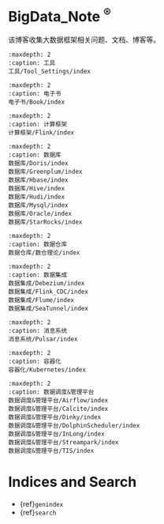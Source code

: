 # BigData_Note <sup>®</sup>

该博客收集大数据框架相关问题、文档、博客等。

```{toctree}
:maxdepth: 2
:caption: 工具
工具/Tool_Settings/index
```

```{toctree}
:maxdepth: 2
:caption: 电子书
电子书/Book/index
```

```{toctree}
:maxdepth: 2
:caption: 计算框架
计算框架/Flink/index
```

```{toctree}
:maxdepth: 2
:caption: 数据库
数据库/Doris/index
数据库/Greenplum/index
数据库/Hbase/index
数据库/Hive/index
数据库/Hudi/index
数据库/Mysql/index
数据库/Oracle/index
数据库/StarRocks/index
```

```{toctree}
:maxdepth: 2
:caption: 数据仓库
数据仓库/数仓理论/index
```

```{toctree}
:maxdepth: 2
:caption: 数据集成
数据集成/Debezium/index
数据集成/Flink_CDC/index
数据集成/Flume/index
数据集成/SeaTunnel/index
```

```{toctree}
:maxdepth: 2
:caption: 消息系统
消息系统/Pulsar/index
```

```{toctree}
:maxdepth: 2
:caption: 容器化
容器化/Kubernetes/index
```

```{toctree}
:maxdepth: 2
:caption: 数据调度&管理平台
数据调度&管理平台/Airflow/index
数据调度&管理平台/Calcite/index
数据调度&管理平台/Dinky/index
数据调度&管理平台/DolphinScheduler/index
数据调度&管理平台/InLong/index
数据调度&管理平台/Streampark/index
数据调度&管理平台/TIS/index
```

# Indices and Search

* {ref}`genindex`
* {ref}`search`
